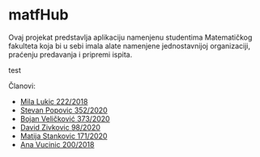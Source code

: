 # matfHub

Ovaj projekat predstavlja aplikaciju namenjenu studentima Matematičkog fakulteta koja bi u sebi imala alate namenjene jednostavnijoj organizaciji, praćenju predavanja i pripremi ispita.

test

Članovi:
 - <a href="https://gitlab.com/lmila">Mila Lukic 222/2018</a>
 - <a href="https://gitlab.com/Spera97">Stevan Popovic 352/2020</a>
 - <a href="https://gitlab.com/EUFrosty">Bojan Veličković 373/2020</a>
 - <a href="https://gitlab.com/DzzzD">David Zivkovic 98/2020</a>
 - <a href="https://gitlab.com/matija0201">Matija Stankovic 171/2020</a>
 - <a href="https://gitlab.com/6ananaana">Ana Vucinic 200/2018</a>
